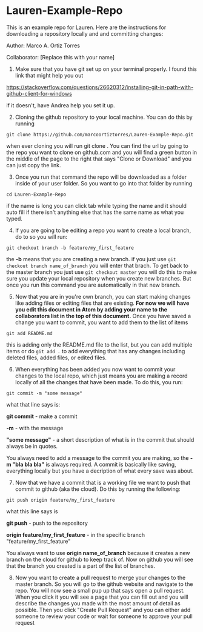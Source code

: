 # Lauren-Example-Repo
This is an example repo for Lauren. Here are the instructions for downloading a repository locally and and committing changes:

Author: Marco A. Ortiz Torres

Collaborator: [Replace this with your name]

1. Make sure that you have git set up on your terminal properly. I found this link that might help you out

https://stackoverflow.com/questions/26620312/installing-git-in-path-with-github-client-for-windows

if it doesn't, have Andrea help you set it up.

2. Cloning the github repository to your local machine. You can do this by running

`git clone https://github.com/marcoortiztorres/Lauren-Example-Repo.git`

when ever cloning you will run git clone <Clone URL>. You can find the url by going to the repo you want to clone on github.com and you will find a green button in the middle of the page to the right that says "Clone or Download" and you can just copy the link.

3. Once you run that command the repo will be downloaded as a folder inside of your user folder. So you want to go into that folder by running

`cd Lauren-Example-Repo`

  if the name is long you can click tab while typing the name and it should auto fill if there isn't anything else that has the same name as what you typed.

4. If you are going to be editing a repo you want to create a local branch, do to so you will run:

`git checkout branch -b feature/my_first_feature`

  the **-b** means that you are creating a new branch. if you just use `git checkout branch name_of_branch` you will enter that brach. To get back to the master branch you just use `git checkout master` you will do this to make sure you update your local repository when you create new branches. But once you run this command you are automatically in that new branch.

5. Now that you are in you're own branch, you can start making changes like adding files or editing files that are existing. **For now we will have you edit this document in Atom by adding your name to the collaborators list in the top of this document.** Once you have saved a change you want to commit, you want to add them to the list of items

`git add README.md`

  this is adding only the README.md file to the list, but you can add multiple items or do `git add .` to add everything that has any changes including deleted files, added files, or edited files.

6. When everything has been added you now want to commit your changes to the local repo, which just means you are making a record locally of all the changes that have been made. To do this, you run:

`git commit -m "some message"`

  what that line says is:

  **git commit** - make a commit

  **-m** - with the message

  **"some message"** - a short description of what is in the commit that should always be in quotes.

  You always need to add a message to the commit you are making, so the **-m "bla bla bla"** is always required. A commit is basically like saving, everything locally but you have a decription of what every save was about.

7. Now that we have a commit that is a working file we want to push that commit to github (aka the cloud). Do this by running the following:

`git push origin feature/my_first_feature`

  what this line says is

  **git push** - push to the repository

  **origin feature/my_first_feature** - in the specific branch "feature/my_first_feature"

  You always want to use **origin name_of_branch** because it creates a new branch on the cloud for github to keep track of. Now on github you will see that the branch you created is a part of the list of branches.

8. Now you want to create a pull request to merge your changes to the master branch. So you will go to the github website and navigate to the repo. You will now see a small pup up that says open a pull request. When you click it you will see a page that you can fill out and you will describe the changes you made with the most amount of detail as possible. Then you click "Create Pull Request" and you can either add someone to review your code or wait for someone to approve your pull request
